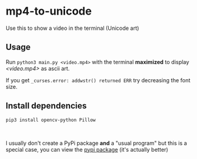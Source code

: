 # mp4-to-unicode

Use this to show a video in the terminal (Unicode art)

## Usage

Run `python3 main.py <video.mp4>` with the terminal **maximized** to display _<video.mp4>_ as ascii art.

If you get `_curses.error: addwstr() returned ERR` try decreasing the font size.

## Install dependencies

`pip3 install opencv-python Pillow`

<br/>

I usually don't create a PyPi package **and** a "usual program" but this is a special case, you can view the [pypi package](https://github.com/donno2048/mp42uni) (it's actually better)
